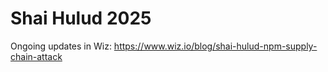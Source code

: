 # Shai Hulud 2025

Ongoing updates in Wiz: https://www.wiz.io/blog/shai-hulud-npm-supply-chain-attack
